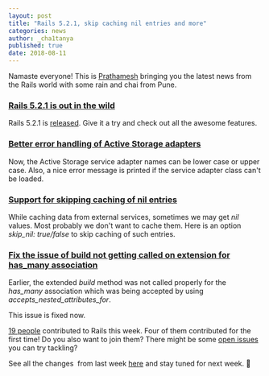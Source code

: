 ```yaml
---
layout: post
title: "Rails 5.2.1, skip caching nil entries and more"
categories: news
author: _cha1tanya
published: true
date: 2018-08-11
---
```


Namaste everyone! This is [Prathamesh](https://twitter.com/_cha1tanya) bringing you the latest news from the Rails world with some rain and chai from Pune.

### [Rails 5.2.1 is out in the wild](https://rubyonrails.org/2018/8/7/Rails-5-2-1-has-been-released)

Rails 5.2.1 is [released](https://rubyonrails.org/2018/8/7/Rails-5-2-1-has-been-released). Give it a try and check out all the awesome features.

### [Better error handling of Active Storage adapters](https://github.com/rails/rails/pull/33540)

Now, the Active Storage service adapter names can be lower case or upper case. Also, a nice error message is printed if the service adapter class can't be loaded.

### [Support for skipping caching of nil entries](https://github.com/rails/rails/pull/25437)

While caching data from external services, sometimes we may get _nil_ values. Most probably we don't want to cache them. Here is an option _skip\_nil: true/false_ to skip caching of such entries.

### [Fix the issue of build not getting called on extension for has_many association](https://github.com/rails/rails/pull/33454)

Earlier, the extended _build_ method was not called properly for the _has\_many_ association which was being accepted by using _accepts\_nested\_attributes\_for_.  
  
This issue is fixed now.

[19 people](https://contributors.rubyonrails.org/contributors/in-time-window/20180805-20180811) contributed to Rails this week. Four of them contributed for the first time! Do you also want to join them? There might be some [open issues](https://github.com/rails/rails/issues) you can try tackling?  
  
See all the changes&nbsp; from last week [here](https://github.com/rails/rails/compare/master@%7B2018-8-5%7D...master@%7B2018-08-11%7D) and stay tuned for next week. 👋
